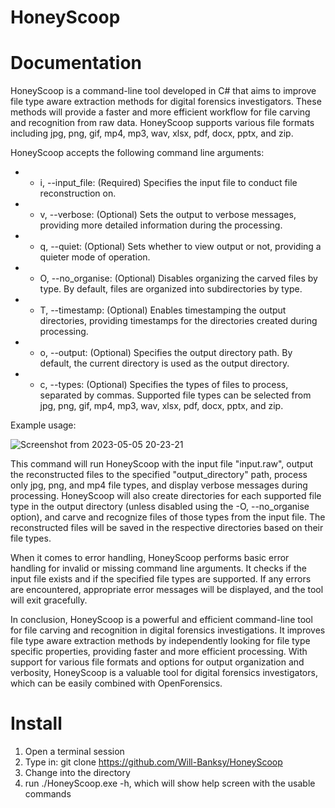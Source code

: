 # HoneyScoop

# Documentation

HoneyScoop is a command-line tool developed in C# that aims to improve file
type aware extraction methods for digital forensics investigators. These methods
will provide a faster and more efficient workflow for file carving and recognition
from raw data. HoneyScoop supports various file formats including jpg, png, gif,
mp4, mp3, wav, xlsx, pdf, docx, pptx, and zip.

HoneyScoop accepts the following command line arguments:

- - i, --input_file: (Required) Specifies the input file to conduct file
    reconstruction on.
- - v, --verbose: (Optional) Sets the output to verbose messages, providing
    more detailed information during the processing.
- - q, --quiet: (Optional) Sets whether to view output or not, providing a
    quieter mode of operation.
- - O, --no_organise: (Optional) Disables organizing the carved files by type. By
    default, files are organized into subdirectories by type.
- - T, --timestamp: (Optional) Enables timestamping the output directories,
    providing timestamps for the directories created during processing.
- - o, --output: (Optional) Specifies the output directory path. By default, the
    current directory is used as the output directory.
- - c, --types: (Optional) Specifies the types of files to process, separated by
    commas. Supported file types can be selected from jpg, png, gif, mp4, mp3,
    wav, xlsx, pdf, docx, pptx, and zip.

Example usage:

![Screenshot from 2023-05-05 20-23-21](https://user-images.githubusercontent.com/100227246/236551311-2c9bf2af-f8b9-4507-b5f8-e2b5713fe18e.png)

This command will run HoneyScoop with the input file "input.raw", output the
reconstructed files to the specified "output_directory" path, process only jpg,
png, and mp4 file types, and display verbose messages during processing.
HoneyScoop will also create directories for each supported file type in the output
directory (unless disabled using the -O, --no_organise option), and carve and
recognize files of those types from the input file. The reconstructed files will be
saved in the respective directories based on their file types.

When it comes to error handling, HoneyScoop performs basic error handling for
invalid or missing command line arguments. It checks if the input file exists and if
the specified file types are supported. If any errors are encountered, appropriate
error messages will be displayed, and the tool will exit gracefully.

In conclusion, HoneyScoop is a powerful and efficient command-line tool for file
carving and recognition in digital forensics investigations. It improves file type
aware extraction methods by independently looking for file type specific
properties, providing faster and more efficient processing. With support for
various file formats and options for output organization and verbosity,
HoneyScoop is a valuable tool for digital forensics investigators, which can be
easily combined with OpenForensics.

# Install

1. Open a terminal session
2. Type in: git clone https://github.com/Will-Banksy/HoneyScoop
3. Change into the directory
4. run ./HoneyScoop.exe -h, which will show help screen with the usable commands
